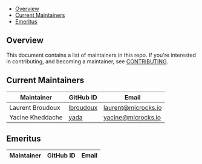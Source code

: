 - [Overview](#overview)
- [Current Maintainers](#current-maintainers)
- [Emeritus](#emeritus)

## Overview

This document contains a list of maintainers in this repo.
If you're interested in contributing, and becoming a maintainer, see [CONTRIBUTING](CONTRIBUTING.md).

## Current Maintainers

| Maintainer         | GitHub ID                                                 | Email                   |
| ------------------ | --------------------------------------------------------- | ----------------------- |
| Laurent Broudoux   | [lbroudoux](https://github.com/lbroudoux)                 | laurent@microcks.io     |
| Yacine Kheddache   | [yada](https://github.com/yada)                           | yacine@microcks.io      |

## Emeritus

| Maintainer         | GitHub ID                                                 | Email                   |
| ------------------ | --------------------------------------------------------- | ----------------------- |